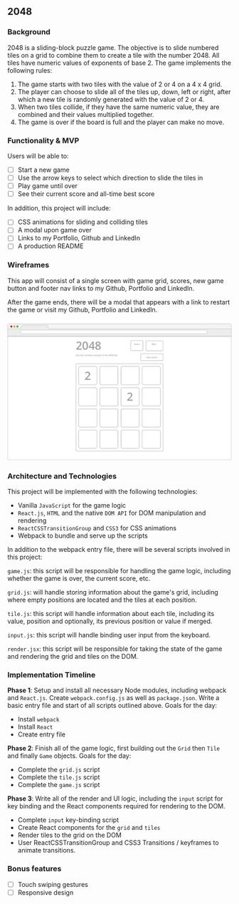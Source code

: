## 2048

### Background

2048 is a sliding-block puzzle game. The objective is to slide numbered tiles on a grid to combine them to create a tile with the number 2048. All tiles have numeric values of exponents of base 2. The game implements the following rules:

1. The game starts with two tiles with the value of 2 or 4 on a 4 x 4 grid.
2. The player can choose to slide all of the tiles up, down, left or right, after which a new tile is randomly generated with the value of 2 or 4.
3. When two tiles collide, if they have the same numeric value, they are combined and their values multiplied together.
4. The game is over if the board is full and the player can make no move.

### Functionality & MVP

Users will be able to:

- [ ] Start a new game
- [ ] Use the arrow keys to select which direction to slide the tiles in
- [ ] Play game until over
- [ ] See their current score and all-time best score

In addition, this project will include:

- [ ] CSS animations for sliding and colliding tiles
- [ ] A modal upon game over
- [ ] Links to my Portfolio, Github and LinkedIn
- [ ] A production README

### Wireframes

This app will consist of a single screen with game grid, scores, new game button and footer nav links to my Github, Portfolio and LinkedIn.

After the game ends, there will be a modal that appears with a link to restart the game or visit my Github, Portfolio and LinkedIn.

![wireframe](2048-wireframe.png)

### Architecture and Technologies

This project will be implemented with the following technologies:

- Vanilla `JavaScript` for the game logic
- `React.js`, `HTML` and the native `DOM API` for DOM manipulation and rendering
- `ReactCSSTransitionGroup` and `CSS3` for CSS animations
- Webpack to bundle and serve up the scripts

In addition to the webpack entry file, there will be several scripts involved in this project:

`game.js`: this script will be responsible for handling the game logic, including whether the game is over, the current score, etc.

`grid.js`: will handle storing information about the game's grid, including where empty positions are located and the tiles at each position.

`tile.js`: this script will handle information about each tile, including its value, position and optionally, its previous position or value if merged.

`input.js`: this script will handle binding user input from the keyboard.

`render.jsx`: this script will be responsible for taking the state of the game and rendering the grid and tiles on the DOM.

### Implementation Timeline

**Phase 1**: Setup and install all necessary Node modules, including webpack and `React.js`. Create `webpack.config.js` as well as `package.json`. Write a basic entry file and start of all scripts outlined above. Goals for the day:

- Install `webpack`
- Install `React`
- Create entry file

**Phase 2**: Finish all of the game logic, first building out the `Grid` then `Tile` and finally `Game` objects. Goals for the day:

- Complete the `grid.js` script
- Complete the `tile.js` script
- Complete the `game.js` script

**Phase 3**: Write all of the render and UI logic, including the `input` script for key binding and the React components required for rendering to the DOM.

- Complete `input` key-binding script
- Create React components for the `grid` and `tiles`
- Render tiles to the grid on the DOM
- User ReactCSSTransitionGroup and CSS3 Transitions / keyframes to animate transitions.

### Bonus features

- [ ] Touch swiping gestures
- [ ] Responsive design
